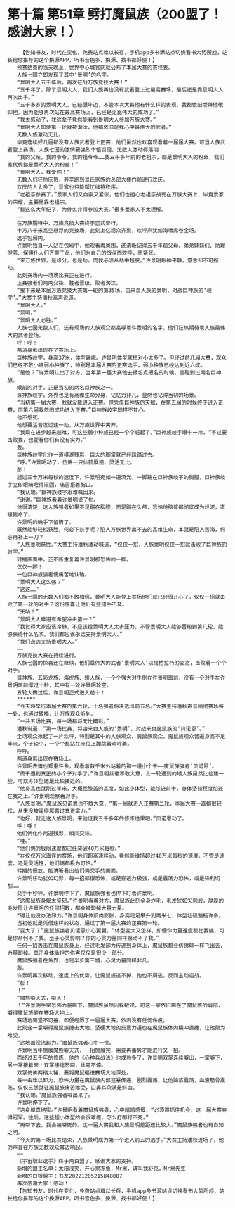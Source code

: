 # 第十篇 第51章 劈打魔鼠族（200盟了！感谢大家！）
        【告知书友，时代在变化，免费站点难以长存，手机app多书源站点切换看书大势所趋，站长给你推荐的这个换源APP，听书音色多、换源、找书都好使！】
       预赛结束的当天晚上，世界中心城官网就公布了本届大赛的赛程表。
       人族七国立即发现了其中‘景明’的名字。
       “景明大人五千年后，再次征战万族竞技大赛！”
       “五千年了，除了景明大人，我们人族再也没有武者登上过最高赛场，最后还是靠景明大人再次出手。”
       “五千多岁的景明大人，已经很年迈，不管本次大赛他有什么样的表现，我都依旧崇拜他敬仰他。因为能够再次站在最高赛场上，已经是无比伟大的成功了。”
       “我太感动了，我这辈子竟然能看到景明大人参加万族大赛。”
       “景明大人即便第一轮就被淘汰，他都依旧是我心中最伟大的武者。”
       无数人族激动无比。
       毕竟连续好几届都没有人族武者登上正赛，他们虽然也欢喜观看着一届届大赛。可当人族武者登上赛场，人族七国的激情要强烈十倍百倍，无数人激动得落泪！
       “我的父亲，我的爷爷，我的祖爷爷……我五千多年前的老祖宗，都是景明大人的粉丝，我们家代代都是景明大人的粉丝！”
       “景明大人，我爱你！”
       无数人们狂热庆贺，甚至跑到景氏家族的总部大楼门前进行欢庆。
       欢庆的人太多了，景家也只能帮忙维持秩序。
       “老祖宗参赛了。”景家人们又自豪又紧张，他们也担心老祖宗战死在万族大赛上，毕竟景家的荣耀，主要是靠老祖宗。
       “都这么大年纪了，为什么非得参加大赛。”很多景家人不太理解。
       ……
       在万族期待中，万族竞技大赛终于正式举行。
       十万八千米高空悬浮的竞技场，此刻上亿观众齐聚，欢呼声犹如海啸席卷全场。
       选手包厢内。
       许景明独自一人站在包厢中，他观看着周围，还清晰记得五千年前父母、弟弟妹妹们、助理倪芸、保镖仆人们齐聚于此，他们为自己的战斗而欢呼，而紧张。
       “来万族世界，是缘分，也是劫。而我必须从劫中超脱。”许景明眼神平静，意志却不可撼动。
       此刻赛场内一场场比赛正在进行。
       正赛强者们两两交锋，胜者晋级，败者淘汰。
       “接下来是本届万族竞技大赛第一轮的第35场，由来自人族的景明，对战巨神族的‘岐宇’。”大赛主持潘秋高声说道。
       “景明大人。”
       “景明。”
       “景明大人必胜。”
       人族七国无数人们，还有现场的人族观众都高呼着许景明的名字，他们狂热期待着人族最伟大的武者登场。
       呼！呼！
       两道身影出现在了赛场上。
       巨神族岐宇，身高37米，体型巍峨。许景明体型就相对小太多了。但经过前几届大赛，观众们已经不敢小瞧弱小种族了，特别是本届大赛的正赛选手，弱小种族已经达到近六成。
       “是他？”许景明认出了对方，当年第一届大赛他去报名点报名的时候，曾碰到过两名巨神族。
       眼前的对手，正是当初的两名巨神族之一。
       巨神族岐宇，外界也是有高维生命分身，记忆力非凡，显然也记得当初的场景。
       “当初第一届大赛，我就没能进入正赛。但凭借巨神族的天赋，在第五届的时候终于进入正赛，而第六届我依旧成功进入正赛。”巨神族岐宇同样不甘心。
       他不想死。
       他想要活着度过这一劫，从万族世界中离开。
       “我现在进步越来越难，可这些弱小种族已经一个个崛起了。”巨神族岐宇眼中一冷，“不过要击败我，也要看你们有没有实力。”
       轰。
       巨神族岐宇化作一道模湖残影，巨大的脚掌就已经踩踏过去。
       “呼。”许景明动了，仿佛一只仙鹤展翅，灵活无比。
       彭！
       超过三十万米每秒的速度下，许景明宛如一道流光，一脚踹在巨神族岐宇的胸膛，巨神族岐宇立即眼睛瞪得滚圆，痛苦捂着胸口。
       “我认输。”巨神族岐宇艰难喊出来。
       “谢谢。”巨神族看着许景明说了句。
       他很清楚，这人族强者如果不是踹在胸膛，而是踹在头颅，恐怕他脑浆都彻底成为烂泥，直接毙命了。
       许景明的确手下留情了。
       既然能够轻松获胜，何必下杀手呢？陷入万族世界出不去的高维生命，本就是陷入苦海，何必再补上一刀？
       “人族景明获胜。”大赛主持潘秋激动喊道，“仅仅一招，人族景明仅仅一招就击败了巨神族的岐宇。”
       转播画面中，正不断重复着许景明那恐怖的一脚。
       仅仅一脚！
       一位巨神族强者便痛苦地认输。
       “景明大人这么强？”
       “这这……”
       人族七国的无数人们都不敢相信，景明大人能登上赛场他们就已经很开心了，仅仅一招就击败了第一轮的对手？这份惊喜让他们有些措手不及。
       “天呐！”
       “景明大人难道有希望冲击第一？”
       “我觉得大家应该冷静，不应该给景明大人太多压力。不管景明大人能够晋级到第几轮，能够获得什么名次。我们都应该永远支持景明大人。”
       “我们永远支持景明大人。”
       ……
       万族竞技大赛在持续进行。
       人族七国的惊喜还在继续，他们最伟大的武者‘景明大人’以摧枯拉朽的姿态，击败着一个个对手。
       巨神族、五彩龙族、海虎族、矮人族，一个个强大对手倒在许景明面前，没有一个对手在许景明面前撑过十秒，其中有一轮许景明轮空。
       五轮大赛过后，许景明正式进入前十！
       ******
       “今天将举行本届大赛的第六轮，十名强者将决选出前五名。”大赛主持潘秋声音响彻赛场每一处，也通过转播，让万族观众听到。
       “一共五场比赛，每一场都将无比精彩。”
       潘秋说道，“第一场比赛，将由来自人族的‘景明’，对战来自魔鼠族的‘贝诺恩’。”
       全场观众掀起了一片欢呼，特别是其中的人族观众、魔鼠族观众，魔鼠族观众普遍身高不足半米，个子较小，一个个都站在座位上蹦跳着欢呼着。
       呼呼。
       两道身影出现在赛场上。
       许景明表情也郑重许多，观看着数千米外站着的那一道小个子——魔鼠族强者‘贝诺恩’。
       “终于遇到真正的小个子对手了。”许景明丝毫不敢大意，上一轮遇到的矮人族虽然比他矮一些，可双方体型还是比较接近的。
       “他身高也就刚过半米，大概我膝盖的高度，如此小体型，能杀进前十，身体坚韧程度怕还在我之上。”许景明观察着对手。
       “人族景明。”魔鼠族贝诺恩也不敢大意，“第一届就进入正赛第二轮，本届大赛一直都很轻松，从来没被逼得展露过真正实力。”
       “也好，就让这人族景明，来验证我五千多年的修炼结果吧。”贝诺恩动了。
       呼！呼！
       他们俩化作两道残影，瞬间交锋。
       “哇。”
       “他们俩的极限速度都已经突破40万米每秒。”
       “在仅仅万米直径的赛场，他们超高速移动，竟然能维持超过40万米每秒的速度。不管是速度，还是灵活性，他们俩都极为可怕。”
       转播的慢放，能清晰看出他们俩交手的画面。
       许景明移动犹如幻影，每一招都很恐怖，或是穿透力极强，或是震荡力恐怖，或是锋利切割……
       交手十秒钟，许景明停下了，魔鼠族强者也停下盯着许景明。
       “这魔鼠族身躯太坚韧。”许景明看着对方，魔鼠族此刻全身炸毛，毛发犹如尖刺般，厚厚的毛发层让许景明的任何招数，都会被卸掉大量力量。
       “得让他没办法卸力。”许景明身体肌肉膨胀，身高足足攀升到两米七，体型壮硕魁梧许多。
       当初他就是凭借这样的状态，通过了第一届大赛的正赛第一轮。
       “变大了？”魔鼠族强者贝诺恩小心翼翼，“体型变大又怎样，即便你力量速度都比我强，可是你奈何不了我。至于心灵影响？你的心灵力量同样撼动不了我。”
       任何一招轰击在魔鼠族身上，经过毛发卸力传递到身体上，魔鼠族都会仿佛球一样飞出去，力量卸掉。真正身体承担的伤害仅仅是很少一部分。
       魔鼠族强者在外界，也是半步第三境，心灵力量同样非凡。
       轰。
       许景明再次移动，速度上的优势，让魔鼠族逃不掉，他也不屑逃，反而主动迎战。
       “彭！
       ！”
       “魔熊噼天式，噼天！
       ！”许景明手掌恐怖力量噼下，魔鼠族虽然闪躲敏锐，可这一掌依旧噼在了魔鼠族的肩部，噼得魔鼠族砸在赛场大地上。
       赛场地面坚不可摧，即便经历了一届届大赛，依旧没有任何伤痕。
       此刻这一掌噼得魔鼠族撞击大地，坚硬大地的反震力道也在魔鼠族体内横冲直撞，让他颇为难受。
       “这地面没法卸力。”魔鼠族强者心中一慌。
       许景明当年施展魔熊噼天式，一招施展完，需要再蓄势才能进行又一招。
       而经过五千年的修炼，他的《心神兵战法》也成熟多了，许景明双掌连续噼出，一掌噼下，另一掌接着来！双掌接连怒噼，丝毫不停。
       双掌仿佛两柄大锤，要将魔鼠砸进赛场大地深处。
       每一击难以卸力，恐怖力量在魔鼠族内部狂暴传递，剧烈震荡，让他脑浆震荡，血液筋骨震荡，仅仅三掌就让魔鼠族痛苦难受，口鼻耳朵满是鲜血。
       “我认输。”魔鼠族强者喊出来了。
       许景明停下了。
       “这身躯真结实。”许景明看着魔鼠族强者，心中暗暗感慨，“必须得抓住机会，这一届大赛夺得冠军。往后，这些超小体型的会很难缠，怎么打都打不死。”
       “再噼下去，我会被噼死的。这一届大赛我和人族景明差距还比较大。”魔鼠族强者也有自知之明。
       “今天的第一场比赛结束，人族景明成为第一个进入前五的选手。”大赛主持潘秋进场了，他的声音在万族无数观众耳边响起。
       ——
       《宇宙职业选手》终于两百盟了，感谢大家的支持。
       新增的盟主名单：太阳浅笑，开心果冻鱼，Mr黑，请叫我舒克，Mr黑先生
       新增的白银盟主：书友20221205215848007
       再次感谢大家！感动！
       【告知书友，时代在变化，免费站点难以长存，手机app多书源站点切换看书大势所趋，站长给你推荐的这个换源APP，听书音色多、换源、找书都好使！】